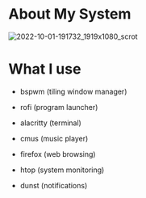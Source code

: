 
# About My System <a name="About"></a>

![2022-10-01-191732_1919x1080_scrot](https://user-images.githubusercontent.com/95656575/193420800-861dcce2-1903-4392-a928-1055e394c1f1.png)

# What I use

- bspwm (tiling window manager)
  
- rofi (program launcher)
  
- alacritty (terminal)

- cmus (music player)
  
- firefox (web browsing)
  
- htop (system monitoring)
  
- dunst (notifications)
